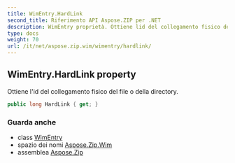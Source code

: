 ```yaml
---
title: WimEntry.HardLink
second_title: Riferimento API Aspose.ZIP per .NET
description: WimEntry proprietà. Ottiene lid del collegamento fisico del file o della directory.
type: docs
weight: 70
url: /it/net/aspose.zip.wim/wimentry/hardlink/
---
```

## WimEntry.HardLink property

Ottiene l'id del collegamento fisico del file o della directory.

```csharp
public long HardLink { get; }
```

### Guarda anche

* class [WimEntry](../)
* spazio dei nomi [Aspose.Zip.Wim](../../wimentry/)
* assemblea [Aspose.Zip](../../../)


